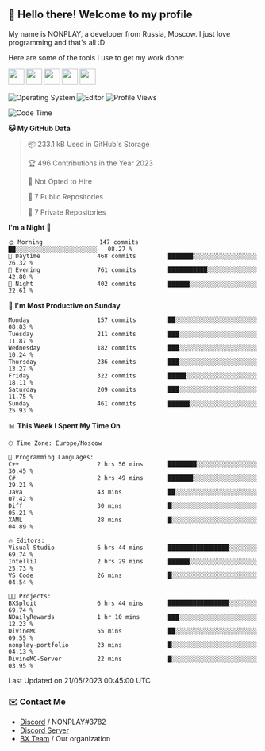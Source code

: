 ## :wave: Hello there! Welcome to my profile

My name is NONPLAY, a developer from Russia, Moscow. I just love programming and that's all :D

Here are some of the tools I use to get my work done:

<kbd><img height="32" src="https://img.icons8.com/color/2x/visual-studio-code-2019.png"></kbd>
<kbd><img height="32" src="https://img.icons8.com/color/2x/linux.png"></kbd>
<kbd><img height="32" src="https://img.icons8.com/fluent/2x/console.png"></kbd>
<kbd><img height="32" src="https://img.icons8.com/color/2x/open-source.png"></kbd>
<kbd><img height="32" src="https://img.icons8.com/color/2x/git.png"></kbd>

![Operating System](https://img.shields.io/badge/OS-Windows%2010%20Pro-informational?style=for-the-badge&logo=Windows&logoColor=white&color=007ec6)
![Editor](https://img.shields.io/badge/Editor-VS%20Code-informational?style=for-the-badge&logo=Visual%20Studio%20Code&logoColor=white&color=007ec6)
![Profile Views](https://komarev.com/ghpvc/?username=NONPLAYT&color=blue&style=for-the-badge)

<!--START_SECTION:waka-->
![Code Time](http://img.shields.io/badge/Code%20Time-142%20hrs%209%20mins-blue)

**🐱 My GitHub Data** 

> 📦 233.1 kB Used in GitHub's Storage 
 > 
> 🏆 496 Contributions in the Year 2023
 > 
> 🚫 Not Opted to Hire
 > 
> 📜 7 Public Repositories 
 > 
> 🔑 7 Private Repositories 
 > 
**I'm a Night 🦉** 

```text
🌞 Morning                147 commits         ██░░░░░░░░░░░░░░░░░░░░░░░   08.27 % 
🌆 Daytime                468 commits         ███████░░░░░░░░░░░░░░░░░░   26.32 % 
🌃 Evening                761 commits         ███████████░░░░░░░░░░░░░░   42.80 % 
🌙 Night                  402 commits         ██████░░░░░░░░░░░░░░░░░░░   22.61 % 
```
📅 **I'm Most Productive on Sunday** 

```text
Monday                   157 commits         ██░░░░░░░░░░░░░░░░░░░░░░░   08.83 % 
Tuesday                  211 commits         ███░░░░░░░░░░░░░░░░░░░░░░   11.87 % 
Wednesday                182 commits         ███░░░░░░░░░░░░░░░░░░░░░░   10.24 % 
Thursday                 236 commits         ███░░░░░░░░░░░░░░░░░░░░░░   13.27 % 
Friday                   322 commits         █████░░░░░░░░░░░░░░░░░░░░   18.11 % 
Saturday                 209 commits         ███░░░░░░░░░░░░░░░░░░░░░░   11.75 % 
Sunday                   461 commits         ██████░░░░░░░░░░░░░░░░░░░   25.93 % 
```


📊 **This Week I Spent My Time On** 

```text
🕑︎ Time Zone: Europe/Moscow

💬 Programming Languages: 
C++                      2 hrs 56 mins       ████████░░░░░░░░░░░░░░░░░   30.45 % 
C#                       2 hrs 49 mins       ███████░░░░░░░░░░░░░░░░░░   29.21 % 
Java                     43 mins             ██░░░░░░░░░░░░░░░░░░░░░░░   07.42 % 
Diff                     30 mins             █░░░░░░░░░░░░░░░░░░░░░░░░   05.21 % 
XAML                     28 mins             █░░░░░░░░░░░░░░░░░░░░░░░░   04.89 % 

🔥 Editors: 
Visual Studio            6 hrs 44 mins       █████████████████░░░░░░░░   69.74 % 
IntelliJ                 2 hrs 29 mins       ██████░░░░░░░░░░░░░░░░░░░   25.73 % 
VS Code                  26 mins             █░░░░░░░░░░░░░░░░░░░░░░░░   04.54 % 

🐱‍💻 Projects: 
BXSploit                 6 hrs 44 mins       █████████████████░░░░░░░░   69.74 % 
NDailyRewards            1 hr 10 mins        ███░░░░░░░░░░░░░░░░░░░░░░   12.23 % 
DivineMC                 55 mins             ██░░░░░░░░░░░░░░░░░░░░░░░   09.55 % 
nonplay-portfolio        23 mins             █░░░░░░░░░░░░░░░░░░░░░░░░   04.13 % 
DivineMC-Server          22 mins             █░░░░░░░░░░░░░░░░░░░░░░░░   03.95 % 
```


 Last Updated on 21/05/2023 00:45:00 UTC
<!--END_SECTION:waka-->

### ✉️ Contact Me

- [Discord](https://discord.com/users/597087584090587177) / NONPLAY#3782
- [Discord Server](https://discord.gg/p7cxhw7E2M)
- [BX Team](https://github.com/BX-Team) / Our organization
